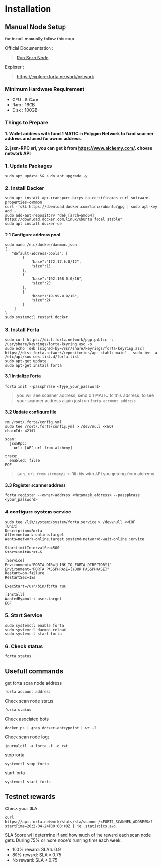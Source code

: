 # Installation

## Manual Node Setup

for install manually follow this step

Official Documentation :

> [Run Scan Node](https://docs.forta.network/en/latest/scanner-quickstart/)

Explorer :

> https://explorer.forta.network/network

### Minimum Hardware Requirement

* CPU : 8 Core
* Ram : 16GB
* Disk : 100GB

### Things to Prepare

**1. Wallet address with fund 1 MATIC in Polygon Network to fund scanner address and used for owner address.**

**2. json-RPC url, you can get it from https://www.alchemy.com/. choose network API**

### 1. Update Packages

```
sudo apt update && sudo apt upgrade -y
```

### 2. Install Docker

```
sudo apt install apt-transport-https ca-certificates curl software-properties-common
curl -fsSL https://download.docker.com/linux/ubuntu/gpg | sudo apt-key add -
sudo add-apt-repository "deb [arch=amd64] https://download.docker.com/linux/ubuntu focal stable"
sudo apt install docker-ce
```

#### 2.1 Configure address pool

```
sudo nano /etc/docker/daemon.json
{
   "default-address-pools": [
        {
            "base":"172.17.0.0/12",
            "size":16
        },
        {
            "base":"192.168.0.0/16",
            "size":20
        },
        {
            "base":"10.99.0.0/16",
            "size":24
        }
    ]
}
sudo systemctl restart docker
```

### 3. Install Forta

```
sudo curl https://dist.forta.network/pgp.public -o /usr/share/keyrings/forta-keyring.asc -s
sudo echo 'deb [signed-by=/usr/share/keyrings/forta-keyring.asc] https://dist.forta.network/repositories/apt stable main' | sudo tee -a /etc/apt/sources.list.d/forta.list
sudo apt-get update
sudo apt-get install forta
```

#### 3.1 Initialize Forta

```
forta init --passphrase <Type_your_password>
```

> you will see scanner address, send 0.1 MATIC to this address. to see your scanner address again just run `forta account address`

#### 3.2 Update configure file

```
rm /root/.forta/config.yml
sudo tee /root/.forta/config.yml > /dev/null <<EOF
chainId: 42161

scan:
  jsonRpc:
    url: [API_url from alchemy]

trace:
  enabled: false
EOF
```

> `[API_url from alchemy]` -> fill this with API you getting from alchemy

#### 3.3 Register scanner address

```
forta register --owner-address <Metamask_address> --passphrase <your_password>

```

### 4 configure system service

```
sudo tee /lib/systemd/system/forta.service > /dev/null <<EOF
[Unit]
Description=Forta
After=network-online.target
Wants=network-online.target systemd-networkd-wait-online.service

StartLimitIntervalSec=500
StartLimitBurst=5

[Service]
Environment="FORTA_DIR=[LINK_TO_FORTA_DIRECTORY]"
Environment="FORTA_PASSPHRASE=[YOUR_PASSPHRASE]"
Restart=on-failure
RestartSec=15s

ExecStart=/usr/bin/forta run

[Install]
WantedBy=multi-user.target
EOF
```

### 5. Start Service

```
sudo systemctl enable forta
sudo systemctl daemon-reload
sudo systemctl start forta
```

### 6. Check status

```
forta status
```

## Usefull commands

get forta scan node address

```
forta account address
```

Check scan node status

```
forta status
```

Check asociated bots

```
docker ps | grep docker-entrypoint | wc -l
```

Check scan node logs

```
journalctl -u forta -f -o cat
```

stop forta

```
systemctl stop forta
```

start forta

```
systemctl start forta
```

## Testnet rewards

Check your SLA

```
curl https://api.forta.network/stats/sla/scanner/<FORTA_SCANNER_ADDRESS>?startTime=2022-04-24T00:00:00Z | jq .statistics.avg
```

SLA Score will determine if and how much of the reward each scan node gets. During 75% or more node's running time each week:

* 100% reward: SLA ≥ 0.9
* 80% reward: SLA ≥ 0.75
* No reward: SLA < 0.75
